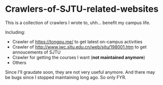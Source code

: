 # Crawlers-of-SJTU-related-websites
This is a collection of crawlers I wrote to, uhh... benefit my campus life.  

Including:
- Crawler of https://tongqu.me/ to get latest on-campus activities
- Crawler of http://www.jwc.sjtu.edu.cn/web/sjtu/198001.htm to get annoucements of SJTU
- Crawler for getting the courses I want (**not maintained anymore**)
- Others

Since I'll graudate soon, they are not very useful anymore. And there may be bugs since I stopped maintaining long ago. So only FYR.